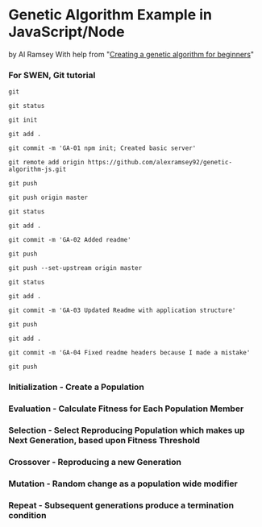 # Genetic Algorithm Example in JavaScript/Node
by Al Ramsey
With help from "[Creating a genetic algorithm for beginners](http://www.theprojectspot.com/tutorial-post/creating-a-genetic-algorithm-for-beginners/3)"
### For SWEN, Git tutorial
```
git

git status

git init

git add .

git commit -m 'GA-01 npm init; Created basic server'

git remote add origin https://github.com/alexramsey92/genetic-algorithm-js.git

git push

git push origin master

git status

git add .

git commit -m 'GA-02 Added readme'

git push

git push --set-upstream origin master

git status

git add .

git commit -m 'GA-03 Updated Readme with application structure'

git push

git add .

git commit -m 'GA-04 Fixed readme headers because I made a mistake'

git push
```

### Initialization - Create a Population

### Evaluation - Calculate Fitness for Each Population Member

### Selection - Select Reproducing Population which makes up Next Generation, based upon Fitness Threshold

### Crossover - Reproducing a new Generation

### Mutation - Random change as a population wide modifier

### Repeat - Subsequent generations produce a termination condition
